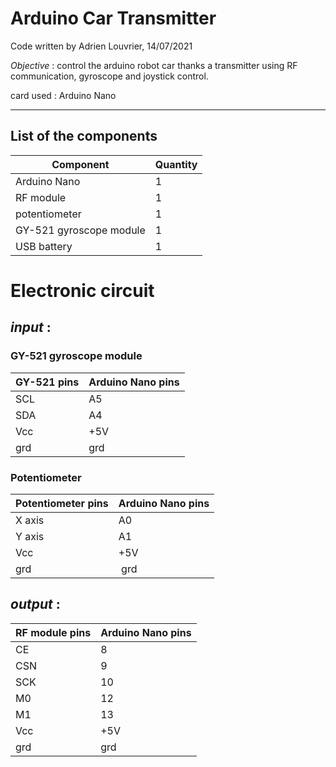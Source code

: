 # **Arduino Car Transmitter**

Code written by Adrien Louvrier, 14/07/2021

*Objective* : control the arduino robot car thanks a transmitter using RF communication, gyroscope and joystick control.

card used : Arduino Nano

---

## **List of the components**

Component | Quantity 
----------|----------
Arduino Nano | 1
RF module | 1
potentiometer | 1
GY-521 gyroscope module | 1
USB battery | 1

# **Electronic circuit**

## *input* : 

### GY-521 gyroscope module

GY-521 pins | Arduino Nano pins
--- | ---
SCL |A5
SDA | A4
Vcc | +5V
grd | grd

### Potentiometer

Potentiometer pins | Arduino Nano pins
--- | ---
X axis | A0
Y axis | A1
Vcc | +5V
grd | grd

## *output* :

RF module pins | Arduino Nano pins
--- | ---
CE | 8
CSN | 9
SCK | 10
M0 | 12
M1 | 13
Vcc | +5V
grd | grd